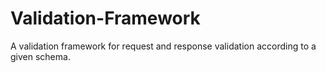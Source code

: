 # Validation-Framework
A validation framework for request and response validation according to a given schema.
